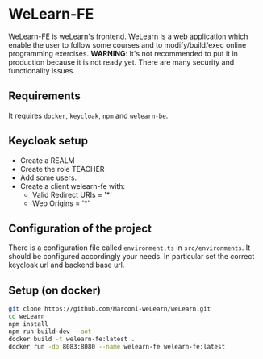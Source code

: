 # WeLearn-FE
WeLearn-FE is weLearn's frontend. WeLearn is a web application which enable the user to follow some courses and to modify/build/exec online programming exercises.
**WARNING**: It's not recommended to put it in production because it is not ready yet. There are many security and functionality issues.
## Requirements
It requires ```docker```, ```keycloak```, ```npm``` and ```welearn-be```.
## Keycloak setup
* Create a REALM
* Create the role TEACHER
* Add some users.
* Create a client welearn-fe with:
  * Valid Redirect URIs = '*'
  * Web Origins = '*'
## Configuration of the project
There is a configuration file called ```environment.ts``` in ```src/environments```. It should be configured accordingly your needs.
In particular set the correct keycloak url and backend base url.
## Setup (on docker)
```bash
git clone https://github.com/Marconi-weLearn/weLearn.git
cd weLearn
npm install
npm run build-dev --aot
docker build -t welearn-fe:latest .
docker run -dp 8083:8080 --name welearn-fe welearn-fe:latest
```

